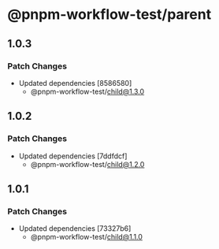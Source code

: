 # @pnpm-workflow-test/parent

## 1.0.3

### Patch Changes

- Updated dependencies [8586580]
  - @pnpm-workflow-test/child@1.3.0

## 1.0.2

### Patch Changes

- Updated dependencies [7ddfdcf]
  - @pnpm-workflow-test/child@1.2.0

## 1.0.1

### Patch Changes

- Updated dependencies [73327b6]
  - @pnpm-workflow-test/child@1.1.0
